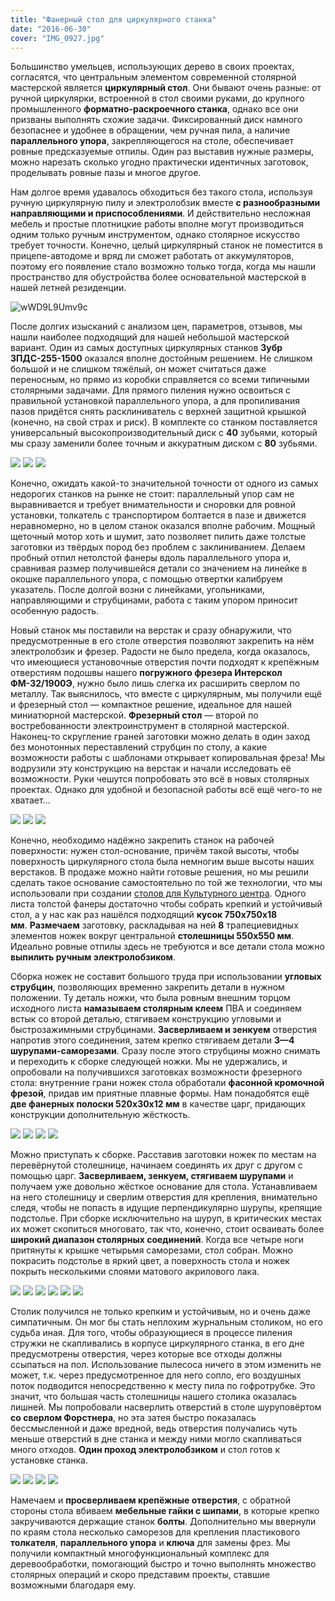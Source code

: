 ```yaml
---
title: "Фанерный стол для циркулярного станка"
date: "2016-06-30"
cover: "IMG_0927.jpg"
---
```


Большинство умельцев, использующих дерево в своих проектах, согласятся, что центральным элементом современной столярной мастерской является **циркулярный стол**. Они бывают очень разные: от ручной циркулярки, встроенной в стол своими руками, до крупного промышленного **форматно-раскроечного станка**, однако все они призваны выполнять схожие задачи. Фиксированный диск намного безопаснее и удобнее в обращении, чем ручная пила, а наличие **параллельного упора**, закрепляющегося на столе, обеспечивает ровные предсказуемые отпилы. Один раз выставив нужные размеры, можно нарезать сколько угодно практически идентичных заготовок, проделывать ровные пазы и многое другое.

Нам долгое время удавалось обходиться без такого стола, используя ручную циркулярную пилу и электролобзик вместе **с разнообразными направляющими и приспособлениями**. И действительно несложная мебель и простые плотницкие работы вполне могут производиться одним только ручным инструментом, однако столярное искусство требует точности. Конечно, целый циркулярный станок не поместится в прицепе-автодоме и вряд ли сможет работать от аккумуляторов, поэтому его появление стало возможно только тогда, когда мы нашли пространство для обустройства более основательной мастерской в нашей летней резиденции.

![wWD9L9Umv9c](./images/wWD9L9Umv9c.jpg)

После долгих изысканий с анализом цен, параметров, отзывов, мы нашли наиболее подходящий для нашей небольшой мастерской вариант. Один из самых доступных циркулярных станков **Зубр ЗПДС-255-1500** оказался вполне достойным решением. Не слишком большой и не слишком тяжёлый, он может считаться даже переносным, но прямо из коробки справляется со всеми типичными столярными задачами. Для прямого пиления нужно освоиться с правильной установкой параллельного упора, а для пропиливания пазов придётся снять расклиниватель с верхней защитной крышкой (конечно, на свой страх и риск). В комплекте со станком поставляется универсальный высокопроизводительный диск с **40** зубьями, который мы сразу заменили более точным и аккуратным диском с **80** зубьями.

![](./images/IMG_0901.jpg)
![](./images/IMG_0903.jpg)
![](./images/IMG_0906.jpg)

Конечно, ожидать какой-то значительной точности от одного из самых недорогих станков на рынке не стоит: параллельный упор сам не выравнивается и требует внимательности и сноровки для ровной установки, толкатель с транспортиром болтается в пазе и движется неравномерно, но в целом станок оказался вполне рабочим. Мощный щеточный мотор хоть и шумит, зато позволяет пилить даже толстые заготовки из твёрдых пород без проблем с заклиниванием. Делаем пробный отпил нетолстой фанеры вдоль параллельного упора и, сравнивая размер получившейся детали со значением на линейке в окошке параллельного упора, с помощью отвертки калибруем указатель. После долгой возни с линейками, угольниками, направляющими и струбцинами, работа с таким упором приносит особенную радость.

Новый станок мы поставили на верстак и сразу обнаружили, что предусмотренные в его столе отверстия позволяют закрепить на нём электролобзик и фрезер. Радости не было предела, когда оказалось, что имеющиеся установочные отверстия почти подходят к крепёжным отверстиям подошвы нашего **погружного фрезера Интерскол ФМ-32/1900Э**, нужно было лишь слегка их расширить сверлом по металлу. Так выяснилось, что вместе с циркулярным, мы получили ещё и фрезерный стол — компактное решение, идеальное для нашей миниатюрной мастерской. **Фрезерный стол** — второй по востребованности электроинструмент в столярной мастерской. Наконец-то скругление граней заготовки можно делать в один заход без монотонных переставлений струбцин по столу, а какие возможности работы с шаблонами открывает копировальная фреза! Мы водрузили эту конструкцию на верстак и начали исследовать её возможности. Руки чешутся попробовать это всё в новых столярных проектах. Однако для удобной и безопасной работы всё ещё чего-то не хватает...

![](./images/IMG_0907.jpg)
![](./images/IMG_0910.jpg)
![](./images/IMG_0913.jpg)

Конечно, необходимо надёжно закрепить станок на рабочей поверхности: нужен стол-основание, причём такой высоты, чтобы поверхность циркулярного стола была немногим выше высоты наших верстаков. В продаже можно найти готовые решения, но мы решили сделать такое основание самостоятельно по той же технологии, что мы использовали при создании [столов для Культурного центра](http://ooley.ru/stoly-iz-odnogo-lista-fanery-svoimi-rukami/). Одного листа толстой фанеры достаточно чтобы собрать крепкий и устойчивый стол, а у нас как раз нашёлся подходящий **кусок 750х750х18 мм**. **Размечаем** заготовку, раскладывая на ней **8** трапециевидных элементов ножек вокруг центральной **столешницы 550х550 мм**. Идеально ровные отпилы здесь не требуются и все детали стола можно **выпилить ручным электролобзиком**.



Сборка ножек не составит большого труда при использовании **угловых струбцин**, позволяющих временно закрепить детали в нужном положении. Ту деталь ножки, что была ровным внешним торцом исходного листа **намазываем столярным клеем** ПВА и соединяем встык со второй деталью, стягиваем конструкцию угловыми и быстрозажимными струбцинами. **Засверливаем и зенкуем** отверстия напротив этого соединения, затем крепко стягиваем детали **3—4 шурупами-саморезами**. Сразу после этого струбцины можно снимать и переходить к сборке следующей ножки. Мы не удержались, и опробовали на получившихся заготовках возможности фрезерного стола: внутренние грани ножек стола обработали **фасонной кромочной фрезой**, придав им приятные плавные формы. Нам понадобятся ещё **две фанерных полоски 520х30х12 мм** в качестве царг, придающих конструкции дополнительную жёсткость.

![](./images/IMG_0915.jpg)
![](./images/IMG_0917.jpg)
![](./images/IMG_0918.jpg)
![](./images/IMG_0921.jpg)

Можно приступать к сборке. Расставив заготовки ножек по местам на перевёрнутой столешнице, начинаем соединять их друг с другом с помощью царг. **Засверливаем, зенкуем, стягиваем шурупами** и получаем уже довольно жёсткое основание для стола. Устанавливаем на него столешницу и сверлим отверстия для крепления, внимательно следя, чтобы не попасть в идущие перпендикулярно шурупы, крепящие подстолье. При сборке исключительно на шуруп, в критических местах их может скопиться многовато, так что, конечно, стоит осваивать более **широкий диапазон столярных соединений**. Когда все четыре ноги притянуты к крышке четырьмя саморезами, стол собран. Можно покрасить подстолье в яркий цвет, а поверхность стола и ножек покрыть несколькими слоями матового акрилового лака.

![](./images/IMG_0926.jpg)
![](./images/IMG_0943.jpg)
![](./images/IMG_1194.jpg)
![](./images/IMG_1195.jpg)
![](./images/IMG_1199.jpg)
![](./images/IMG_1200.jpg)

Столик получился не только крепким и устойчивым, но и очень даже симпатичным. Он мог бы стать неплохим журнальным столиком, но его судьба иная. Для того, чтобы образующиеся в процессе пиления стружки не скапливались в корпусе циркулярного станка, в его дне предусмотрены отверстия, через которые все отходы должны ссыпаться на пол. Использование пылесоса ничего в этом изменить не может, т.к. через предусмотренное для него сопло, его воздушных поток подводится непосредственно к месту пила по гофротрубке. Это значит, что большая часть столешницы нашего столика оказалась лишней. Мы попробовали насверлить отверстий в столе шуруповёртом **со сверлом Форстнера**, но эта затея быстро показалась бессмысленной и даже вредной, ведь отверстия получались чуть меньше отверстий в дне станка и между ними могло скапливаться много отходов. **Один проход электролобзиком** и стол готов к установке станка.

![](./images/IMG_1203.jpg)
![](./images/IMG_1204.jpg)
![](./images/IMG_1205.jpg)
![](./images/IMG_1206.jpg)

Намечаем и **просверливаем крепёжные отверстия**, с обратной стороны стола вбиваем **мебельные гайки с шипами**, в которые крепко закручиваются держащие станок **болты**. Дополнительно мы ввернули по краям стола несколько саморезов для крепления пластикового **толкателя**, **параллельного упора** и **ключа** для замены фрез. Мы получили компактный многофункциональный комплекс для деревообработки, помогающий быстро и точно выполнять множество столярных операций и скоро представим проекты, ставшие возможными благодаря ему.


